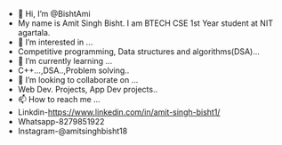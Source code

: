- 👋 Hi, I’m @BishtAmi
- My name is Amit Singh Bisht. I am BTECH CSE 1st Year student at NIT agartala.
- 👀 I’m interested in ...
- Competitive programming, Data structures and algorithms(DSA)...
- 🌱 I’m currently learning ...
- C++...,DSA..,Problem solving..
- 💞️ I’m looking to collaborate on ...
- Web Dev. Projects, App Dev projects..
- 📫 How to reach me ...
- Linkdin-https://www.linkedin.com/in/amit-singh-bisht1/
- Whatsapp-8279851922
- Instagram-@amitsinghbisht18


